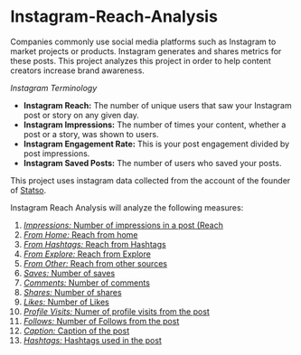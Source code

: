 # Instagram-Reach-Analysis
Companies commonly use social media platforms such as Instagram to market projects or products. Instagram generates and shares metrics for these posts. This project analyzes this project in order to help content creators increase brand awareness.

*Instagram Terminology*
* **Instagram Reach:** The number of unique users that saw your Instagram post or story on any given day.
* **Instagram Impressions:** The number of times your content, whether a post or a story, was shown to users.
* **Instagram Engagement Rate:** This is your post engagement divided by post impressions.
* **Instagram Saved Posts:** The number of users who saved your posts.


This project uses instagram data collected from the account of the founder of [Statso](https://statso.io/).

Instagram Reach Analysis will analyze the following measures:
1. [*Impressions:* Number of impressions in a post (Reach](https://github.com/BardouilleMhea/Instagram-Reach-Analysis/blob/main/Impressions.ipynb)
2. [*From Home:* Reach from home](https://github.com/BardouilleMhea/Instagram-Reach-Analysis/blob/main/Home.ipynb)
3. [*From Hashtags:* Reach from Hashtags](https://github.com/BardouilleMhea/Instagram-Reach-Analysis/blob/main/Hastags.ipynb)
4. [*From Explore:* Reach from Explore](https://github.com/BardouilleMhea/Instagram-Reach-Analysis/blob/main/Explore.ipynb)
5. [*From Other:* Reach from other sources](https://github.com/BardouilleMhea/Instagram-Reach-Analysis/blob/main/Other.ipynb)
6. [*Saves:* Number of saves](https://github.com/BardouilleMhea/Instagram-Reach-Analysis/blob/main/Saves_Comments_Shares_Likes.ipynb)
7. [*Comments:* Number of comments](https://github.com/BardouilleMhea/Instagram-Reach-Analysis/blob/main/Saves_Comments_Shares_Likes.ipynb)
8. [*Shares:* Number of shares](https://github.com/BardouilleMhea/Instagram-Reach-Analysis/blob/main/Saves_Comments_Shares_Likes.ipynb)
9. [*Likes:* Number of Likes](https://github.com/BardouilleMhea/Instagram-Reach-Analysis/blob/main/Saves_Comments_Shares_Likes.ipynb)
10. [*Profile Visits:* Numer of profile visits from the post](url)
11. [*Follows:* Number of Follows from the post](https://github.com/BardouilleMhea/Instagram-Reach-Analysis/blob/main/Follows.ipynb)
12. [*Caption:* Caption of the post]()
13. [*Hashtags:* Hashtags used in the post](https://github.com/BardouilleMhea/Instagram-Reach-Analysis/blob/main/hashtag_count.ipynb)


